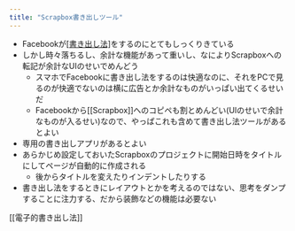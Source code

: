 ```yaml
---
title: "Scrapbox書き出しツール"
---
```


- Facebookが[[書き出し法]](一人ブレスト)をするのにとてもしっくりきている
- しかし時々落ちるし、余計な機能があって重いし、なによりScrapboxへの転記が余計なUIのせいでめんどう
    - スマホでFacebookに書き出し法をするのは快適なのに、それをPCで見るのが快適でないのは横に広告とか余計なものがいっぱい出てくるせいだ
    - Facebookから[[Scrapbox]]へのコピペも割とめんどい(UIのせいで余計なものが入るせい)なので、やっぱこれも含めて書き出し法ツールがあるとよい
- 専用の書き出しアプリがあるとよい
- あらかじめ設定しておいたScrapboxのプロジェクトに開始日時をタイトルにしてページが自動的に作成される
    - 後からタイトルを変えたりインデントしたりする
- 書き出し法をするときにレイアウトとかを考えるのではない、思考をダンプすることに注力する、だから装飾などの機能は必要ない

[[電子的書き出し法]]